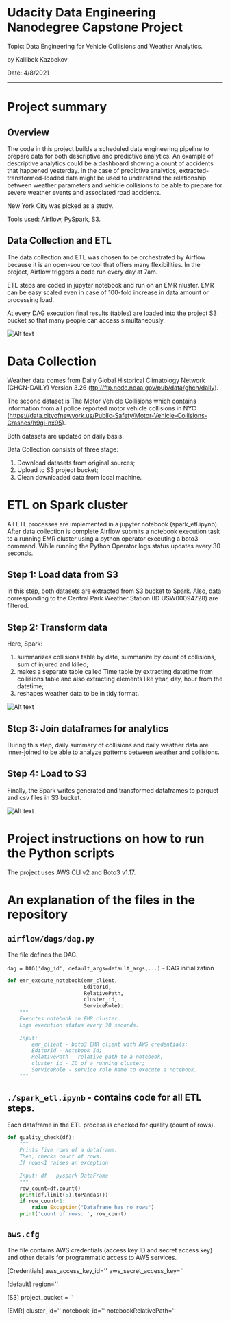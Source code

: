 # Udacity Data Engineering Nanodegree Capstone Project
Topic: Data Engineering for Vehicle Collisions and Weather Analytics.

by Kallibek Kazbekov

Date: 4/8/2021

---
# Project summary

## Overview

The code in this project builds a scheduled data engineering pipeline to prepare data for both descriptive and predictive analytics. An example of descriptive analytics could be a dashboard showing a count of accidents that happened yesterday. In the case of predictive analytics, extracted-transformed-loaded data might be used to understand the relationship between weather parameters and vehicle collisions to be able to prepare for severe weather events and associated road accidents. 

New York City was picked as a study. 

Tools used: Airflow, PySpark, S3.

## Data Collection and ETL

The data collection and ETL was chosen to be orchestrated by Airflow because it is an open-source tool that offers many flexibilities. In the project, Airflow triggers a code run every day at 7am. 

ETL steps are coded in jupyter notebook and run on an EMR nluster. EMR can be easy scaled even in case of 100-fold increase in data amount or processing load. 

At every DAG execution final results (tables) are loaded into the project S3 bucket so that many people can access simultaneously.


![Alt text](airflow_dag.png?raw=false "Airflow DAG")

# Data Collection

Weather data comes from Daily Global Historical Climatology Network (GHCN-DAILY) Version 3.26  (ftp://ftp.ncdc.noaa.gov/pub/data/ghcn/daily). 

The second dataset is The Motor Vehicle Collisions which contains information from all police reported motor vehicle collisions in NYC (https://data.cityofnewyork.us/Public-Safety/Motor-Vehicle-Collisions-Crashes/h9gi-nx95).

Both datasets are updated on daily basis.

Data Collection consists of three stage:

1. Download datasets from original sources;
2. Upload to S3 project bucket;
3. Clean downloaded data from local machine.


# ETL on Spark cluster

All ETL processes are implemented in a jupyter notebook (spark_etl.ipynb). After data collection is complete Airflow submits a notebook execution task to a running EMR cluster using a python operator executing a boto3 command. While running the Python Operator logs status updates every 30 seconds.

## Step 1: Load data from S3

In this step, both datasets are extracted from S3 bucket to Spark. Also, data corresponding to the Central Park Weather Station (ID USW00094728) are filtered. 

## Step 2: Transform data

Here, Spark:

1. summarizes collisions table by date, summarize by count of collisions, sum of injured and killed;
2. makes a separate table called Time table by extracting datetime from collisions table and also extracting elements like year, day, hour from the datetime;
3. reshapes weather data to be in tidy format.

![Alt text](relational_diagram.png?raw=false "Data Model")


## Step 3: Join dataframes for analytics

During this step, daily summary of collisions and daily weather data are inner-joined to be able to analyze patterns between weather and collisions.

## Step 4: Load to S3

Finally, the Spark writes generated and transformed dataframes to parquet and csv files in S3 bucket. 

![Alt text](data_collection_and_etl.png?raw=false "Data collection and ETL")

# Project instructions on how to run the Python scripts

The project uses AWS CLI v2 and Boto3 v1.17.

# An explanation of the files in the repository

## `airflow/dags/dag.py`

The file defines the DAG.

`dag = DAG('dag_id', default_args=default_args,...)` - DAG initialization

```python
def emr_execute_notebook(emr_client,
                         EditorId,
                         RelativePath,
                         cluster_id,
                         ServiceRole):
    """
    Executes notebook on EMR cluster.
    Logs execution status every 30 seconds.
    
    Input:
        emr_client - boto3 EMR client with AWS credentials;
        EditorId - Notebook Id;
        RelativePath - relative path to a notebook;
        cluster_id - ID of a running cluster;
        ServiceRole - service role name to execute a notebook.
    """
```

## `./spark_etl.ipynb` - contains code for all ETL steps.

Each dataframe in the ETL process is checked for quality (count of rows).

```python
def quality_check(df):
    """
    Prints five rows of a dataframe.
    Then, checks count of rows.
    If rows<1 raises an exception
    
    Input: df - pyspark DataFrame
    """
    row_count=df.count()
    print(df.limit(5).toPandas())
    if row_count<1:
        raise Exception("Datafrane has no rows")
    print('count of rows: ', row_count)    
```

## `aws.cfg`

The file contains AWS credentials (access key ID  and secret access key) and other details 
for programmatic access to AWS services.

[Credentials]
aws_access_key_id=''
aws_secret_access_key=''

[default]
region=''

[S3]
project_bucket = ''

[EMR]
cluster_id=''
notebook_id=''
notebookRelativePath=''
